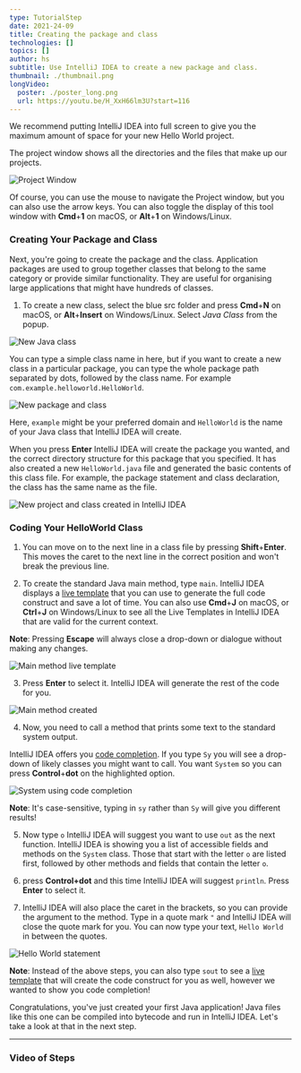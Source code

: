 ```yaml
---
type: TutorialStep
date: 2021-24-09
title: Creating the package and class
technologies: []
topics: []
author: hs
subtitle: Use IntelliJ IDEA to create a new package and class.
thumbnail: ./thumbnail.png
longVideo:
  poster: ./poster_long.png
  url: https://youtu.be/H_XxH66lm3U?start=116
---
```


We recommend putting IntelliJ IDEA into full screen to give you the maximum amount of space for your new Hello World project. 

The project window shows all the directories and the files that make up our projects. 

![Project Window](project-window.png)

Of course, you can use the mouse to navigate the Project window, but you can also use the arrow keys. You can also toggle the display of this tool window with **Cmd**+**1** on macOS, or **Alt**+**1** on Windows/Linux. 

### Creating Your Package and Class

Next, you're going to create the package and the class. Application packages are used to group together classes that belong to the same category or provide similar functionality. They are useful for organising large applications that might have hundreds of classes.

1) To create a new class, select the blue src folder and press **Cmd**+**N** on macOS, or **Alt**+**Insert** on Windows/Linux. Select _Java Class_ from the popup.

![New Java class](new-java-class.png)

You can type a simple class name in here, but if you want to create a new class in a particular package, you can type the whole package path separated by dots, followed by the class name. For example `com.example.helloworld.HelloWorld`.

![New package and class](new-package-and-class.png)

Here, `example` might be your preferred domain and `HelloWorld` is the name of your Java class that IntelliJ IDEA will create. 

When you press **Enter** IntelliJ IDEA will create the package you wanted, and the correct directory structure for this package that you specified. It has also created a new `HelloWorld.java` file and generated the basic contents of this class file. For example, the package statement and class declaration, the class has the same name as the file.

![New project and class created in IntelliJ IDEA](new-project-and-class-idea.png)


### Coding Your HelloWorld Class

1) You can move on to the next line in a class file by pressing **Shift**+**Enter**. This moves the caret to the next line in the correct position and won't break the previous line. 

2) To create the standard Java main method, type `main`. IntelliJ IDEA displays a [live template](https://www.jetbrains.com/help/idea/using-live-templates.html) that you can use to generate the full code construct and save a lot of time. You can also use **Cmd**+**J** on macOS, or **Ctrl**+**J** on Windows/Linux to see all the Live Templates in IntelliJ IDEA that are valid for the current context. 

**Note**: Pressing **Escape** will always close a drop-down or dialogue without making any changes.  

![Main method live template](main-live-template.png)

3) Press **Enter** to select it. IntelliJ IDEA will generate the rest of the code for you. 

![Main method created](main-method-created.png)

4) Now, you need to call a method that prints some text to the standard system output. 
    
IntelliJ IDEA offers you [code completion](https://www.jetbrains.com/help/idea/auto-completing-code.html). If you type `Sy` you will see a drop-down of likely classes you might want to call. You want `System` so you can press **Control**+**dot** on the highlighted option. 
   
![System using code completion](system-code-completion.png)

**Note**: It's case-sensitive, typing in `sy` rather than `Sy` will give you different results!

5) Now type `o` IntelliJ IDEA will suggest you want to use `out` as the next function. IntelliJ IDEA is showing you a list of accessible fields and methods on the `System` class. Those that start with the letter `o` are listed first, followed by other methods and fields that contain the letter `o`.
   

6) press **Control+dot** and this time IntelliJ IDEA will suggest `println`. Press **Enter** to select it. 


7) IntelliJ IDEA will also place the caret in the brackets, so you can provide the argument to the method. Type in a quote mark `"` and IntelliJ IDEA will close the quote mark for you. You can now type your text, `Hello World` in between the quotes. 

![Hello World statement](hello-world-statement.png)

**Note**: Instead of the above steps, you can also type `sout` to see a [live template](https://www.jetbrains.com/help/idea/using-live-templates.html) that will create the code construct for you as well, however we wanted to show you code completion!

Congratulations, you've just created your first Java application! Java files like this one can be compiled into bytecode and run in IntelliJ IDEA. Let's take a look at that in the next step.


---

### Video of Steps